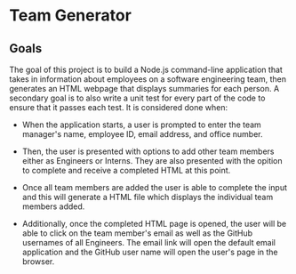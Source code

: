 # Team Generator

## Goals

The goal of this project is to build a Node.js command-line application that takes in information about employees on a software engineering team, then generates an HTML webpage that displays summaries for each person. A secondary goal is to also write a unit test for every part of the code to ensure that it passes each test. It is considered done when: 

- When the application starts, a user is prompted to enter the team manager's name, employee ID, email address, and office number.

- Then, the user is presented with options to add other team members either as Engineers or Interns. They are also presented with the opition to complete and receive a completed HTML at this point. 

- Once all team members are added the user is able to complete the input and this will generate a HTML file which displays the individual team members added. 

- Additionally, once the completed HTML page is opened, the user will be able to click on the team member's email as well as the GitHub usernames of all Engineers. The email link will open the default email application and the GitHub user name will open the user's page in the browser. 


